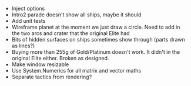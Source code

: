 - Inject options
- Intro2 parade doesn't show all ships, maybe it should
- Add unit tests
- Wireframe planet at the moment we just draw a circle. Need to add in the two arcs and crater that the original Elite had
- Bits of hidden surfaces on ships sometimes show through (parts drawn as lines?)  
- Buying more than 255g of Gold/Platinum doesn't work.  It didn't in the original Elite either.  Broken as designed.
- Make window resizable
- Use System.Numerics for all matrix and vector maths
- Separate tactics from rendering?
